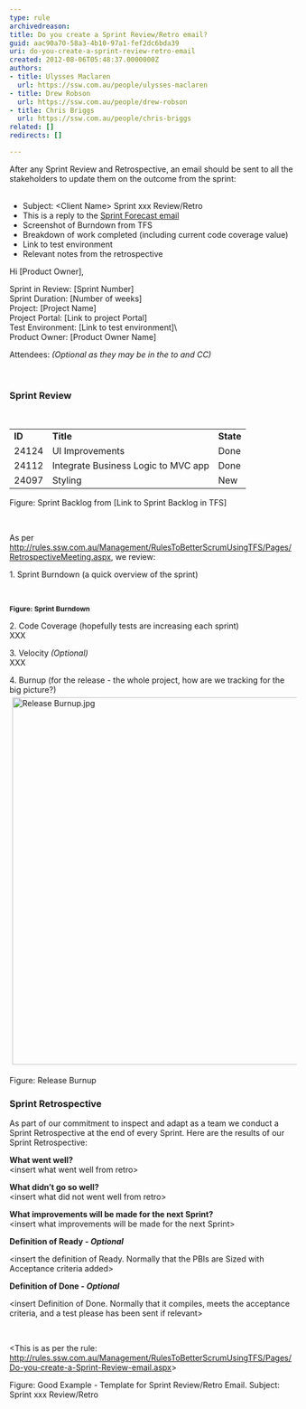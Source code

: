 ```yaml
---
type: rule
archivedreason: 
title: Do you create a Sprint Review/Retro email?
guid: aac90a70-58a3-4b10-97a1-fef2dc6bda39
uri: do-you-create-a-sprint-review-retro-email
created: 2012-08-06T05:48:37.0000000Z
authors:
- title: Ulysses Maclaren
  url: https://ssw.com.au/people/ulysses-maclaren
- title: Drew Robson
  url: https://ssw.com.au/people/drew-robson
- title: Chris Briggs
  url: https://ssw.com.au/people/chris-briggs
related: []
redirects: []

---
```



​After any Sprint Review and Retrospective, an email should be sent to all the stakeholders to update them on the outcome from the sprint&#58;
<br><excerpt class='endintro'></excerpt><br>
<ul><li>Subject&#58; &lt;Client Name&gt; Sprint xxx Review/Retro </li><li>This is a reply to the 
      <a href="/Management/RulesToBetterScrumUsingTFS/Pages/Do-you-create-a-Sprint-Forecast-email.aspx">Sprint Forecast email </a></li><li>Screenshot of Burndown from TFS</li><li>Breakdown of work completed (including current code coverage value)</li><li>Link to test environment </li><li>Relevant notes from the retrospective</li></ul><div class="greyBox"><p>Hi [Product Owner], </p><p>Sprint in Review&#58; [Sprint Number] 
      <br>Sprint Duration&#58; [Number of weeks] 
      <br>Project&#58; [Project Name] 
      <br>Project Portal&#58; [Link to project Portal]<br>Test Environment&#58; [Link to test environment]\<br>Product Owner&#58; [Product Owner Name] </p><p>Attendees&#58; 
      <em>(Optional as they may be in the to and CC)</em></p><p>&#160;</p><h3 class="ssw15-rteElement-H3">Sprint Review</h3><p>&#160;</p><table><tbody><tr><td> 
               <strong>ID</strong></td><td> 
               <strong>Title</strong></td><td> 
               <strong>State</strong></td></tr><tr><td>24124</td><td>UI Improvements</td><td>Done</td></tr><tr><td>24112</td><td>Integrate Business Logic to MVC app</td><td>Done</td></tr><tr><td>24097</td><td>Styling</td><td>New</td></tr></tbody></table> 
   <span class="ms-rteCustom-FigureNormal">Figure&#58; Sprint Backlog from [Link to Sprint Backlog in TFS]</span> 
   <p>&#160;</p><p>As per 
      <a href="/Management/RulesToBetterScrumUsingTFS/Pages/RetrospectiveMeeting.aspx">http&#58;//rules.ssw.com.au/Management/RulesToBetterScrumUsingTFS/Pages/RetrospectiveMeeting.aspx</a>, we review&#58;</p><p>1. Sprint Burndown (a quick overview of the sprint)</p><p> 
      <img src="/Management/RulesToBetterScrumUsingTFS/PublishingImages/burndown.JPG" alt="" style="margin&#58;5px;" />&#160;</p><p> 
      <strong style="font-size&#58;12px;">Figure&#58; Sprint Burndown</strong></p><p>2. Code Coverage (hopefully tests are increasing each sprint)<br>XXX</p><p>3. Velocity 
      <em>(Optional)</em><br>XXX</p><p>4. Burnup (for the release - the whole project, how are we tracking for the big picture?)<br><img alt="Release Burnup.jpg" src="/Management/RulesToBetterScrumUsingTFS/SiteAssets/Pages/Do-you-create-a-Sprint-Review-email/Release%20Burnup.jpg" style="margin&#58;5px;width&#58;650px;" /></p>
   <span class="ms-rteCustom-FigureNormal">Figure&#58; Release Burnup</span>
   <h3 class="ssw15-rteElement-H3">Sprint Retrospective</h3><p>As part of our commitment to inspect and adapt as a team we conduct a Sprint Retrospective at the end of every Sprint. Here are the results of our Sprint Retrospective&#58;</p><p><strong>What went well?</strong><br>&lt;insert what went well from retro&gt;</p><p><strong>What didn’t go so well?</strong><br>&lt;insert what did not went well from retro&gt;</p><p><strong>What improvements will be made for the next Sprint?</strong><br>&lt;insert what improvements will be made for the next Sprint&gt;</p><p><strong>Definition of Ready </strong><em><strong>- Optional</strong></em></p><p>&lt;insert the definition of Ready. Normally that the PBIs are Sized with Acceptance criteria added&gt;</p><p><strong>Definition of Done </strong><em><strong>- Optional</strong></em></p><p>&lt;insert Definition of Done. Normally that it compiles, meets the acceptance criteria, and a test please has been sent if relevant&gt;</p><p>&#160;</p><p>&lt;This is as per the rule&#58; <a href="/Management/RulesToBetterScrumUsingTFS/Pages/Do-you-create-a-Sprint-Review-email.aspx">http&#58;//rules.ssw.com.au/Management/RulesToBetterScrumUsingTFS/Pages/Do-you-create-a-Sprint-Review-email.aspx</a>&gt;</p></div>
<span class="ms-rteCustom-FigureNormal">Figure&#58; Good Example - Template for Sprint Review/Retro Email. Subject&#58; Sprint xxx Review/Retro</span>


